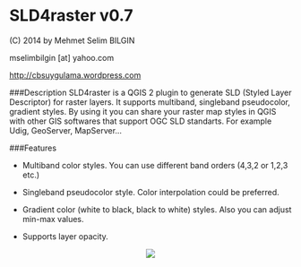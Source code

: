 SLD4raster v0.7
==========


(C) 2014 by Mehmet Selim BILGIN

mselimbilgin [at] yahoo.com

http://cbsuygulama.wordpress.com



###Description
SLD4raster is a QGIS 2 plugin to generate SLD (Styled Layer Descriptor) for raster layers. It supports multiband, singleband pseudocolor, gradient styles. By using it you can share your raster map styles in QGIS with other GIS softwares that support OGC SLD standarts. For example Udig, GeoServer, MapServer…



###Features
   
   - Multiband color styles. You can use different band orders (4,3,2 or 1,2,3 etc.)

   - Singleband pseudocolor style. Color interpolation could be preferred.

   - Gradient color (white to black, black to white) styles. Also you can adjust min-max values.

   - Supports layer opacity.
   

<p align="center">
  <img src="https://lh6.googleusercontent.com/-eeINOQDV-ac/UvlIMctOGYI/AAAAAAAAARQ/7jWAAp4jtWA/w577-h540-no/image001.png"/>
</p>
